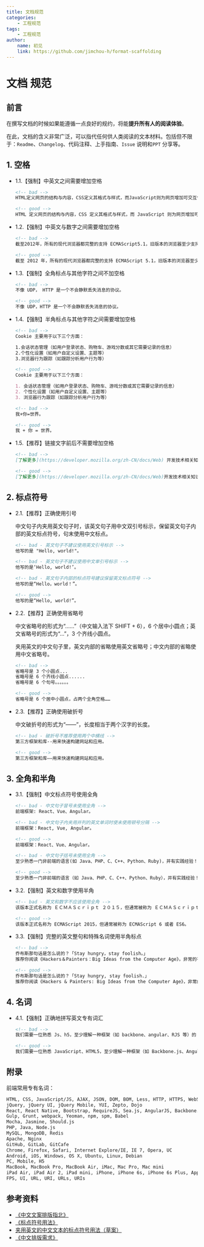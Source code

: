 ```yaml
---
title: 文档规范
categories:
    - 工程规范
tags:
    - 工程规范
author:
    name: 初见
    link: https://github.com/jimchou-h/format-scaffolding
---
```


# 文档 规范

## 前言

在撰写文档的时候如果能遵循一点良好的规约，将能**提升所有人的阅读体验**。

在此，文档的含义非常广泛，可以指代任何供人类阅读的文本材料。包括但不限于：`Readme`、`Changelog`、代码注释、上手指南、`Issue` 说明和`PPT` 分享等。

## 1. 空格

- 1.1.【强制】中英文之间需要增加空格

  ```markdown
  <!-- bad -->
  HTML定义网页的结构与内容，CSS定义其格式与样式，而JavaScript则为网页增加可交互性，创作功能丰富的Web应用。

  <!-- good -->
  HTML 定义网页的结构与内容，CSS 定义其格式与样式，而 JavaScript 则为网页增加可交互性，创作功能丰富的 Web 应用。
  ```

- 1.2.【强制】中英文与数字之间需要增加空格

  ```markdown
  <!-- bad -->
  截至2012年，所有的现代浏览器都完整的支持 ECMAScript5.1，旧版本的浏览器至少支持 ECMAScript3 标准。

  <!-- good -->
  截至 2012 年，所有的现代浏览器都完整的支持 ECMAScript 5.1，旧版本的浏览器至少支持 ECMAScript 3 标准。
  ```

- 1.3.【强制】全角标点与其他字符之间不加空格

  ```markdown
  <!-- bad -->
  不像 UDP， HTTP 是一个不会静默丢失消息的协议。

  <!-- good -->
  不像 UDP，HTTP 是一个不会静默丢失消息的协议。
  ```

- 1.4.【强制】半角标点与其他字符之间需要增加空格

  ```markdown
  <!-- bad -->
  Cookie 主要用于以下三个方面：

  1.会话状态管理（如用户登录状态、购物车、游戏分数或其它需要记录的信息）
  2.个性化设置（如用户自定义设置、主题等）
  3.浏览器行为跟踪（如跟踪分析用户行为等）

  <!-- good -->
  Cookie 主要用于以下三个方面：

  1. 会话状态管理（如用户登录状态、购物车、游戏分数或其它需要记录的信息）
  2. 个性化设置（如用户自定义设置、主题等）
  3. 浏览器行为跟踪（如跟踪分析用户行为等）

  <!-- bad -->
  我+你=世界。

  <!-- good -->
  我 + 你 = 世界。
  ```

- 1.5.【推荐】链接文字前后不需要增加空格

  ```markdown
  <!-- bad -->
  [了解更多](https://developer.mozilla.org/zh-CN/docs/Web) 开发技术相关知识。

  <!-- good -->
  [了解更多](https://developer.mozilla.org/zh-CN/docs/Web)开发技术相关知识。
  ```

## 2. 标点符号

- 2.1.【推荐】正确使用引号

  中文句子内夹用英文句子时，该英文句子用中文双引号标示，保留英文句子内部的英文标点符号，句末使用中文标点。

  ```markdown
  <!-- bad - 英文句子不建议使用英文引号标示 -->
  他写的是 "Hello, world!"。

  <!-- bad - 英文句子不建议使用中文单引号标示 -->
  他写的是‘Hello, world!’。

  <!-- bad - 英文句子内部的标点符号建议保留英文标点符号 -->
  他写的是“Hello，world！”。

  <!-- good -->
  他写的是“Hello, world!”。
  ```

- 2.2.【推荐】正确使用省略号

  中文省略号的形式为“……”（中文输入法下 SHIFT + 6），6 个居中小圆点；英文省略号的形式为“...”，3 个齐线小圆点。

  夹用英文的中文句子里，英文内部的省略使用英文省略号；中文内部的省略使用中文省略号。

  ```markdown
  <!-- bad -->
  省略号是 3 个小圆点...
  省略号是 6 个齐线小圆点......
  省略号是 6 个句号。。。。。。

  <!-- good -->
  省略号是 6 个居中小圆点，占两个全角空格……
  ```

- 2.3.【推荐】正确使用破折号

  中文破折号的形式为“——”，长度相当于两个汉字的长度。

  ```markdown
  <!-- bad - 破折号不推荐使用两个中横线 -->
  第三方框架和库--用来快速构建网站和应用。

  <!-- good -->
  第三方框架和库——用来快速构建网站和应用。
  ```

## 3. 全角和半角

- 3.1.【强制】中文标点符号使用全角

  ```markdown
  <!-- bad - 中文句子冒号未使用全角 -->
  前端框架: React、Vue、Angular。

  <!-- bad - 中文句子内夹用并列的英文单词时使未使用顿号分隔 -->
  前端框架：React, Vue, Angular。

  <!-- good -->
  前端框架：React、Vue、Angular。

  <!-- bad - 中文句子括号未使用全角 -->
  至少熟悉一门非前端的语言(如 Java、PHP、C、C++、Python、Ruby)，并有实践经验！

  <!-- good -->
  至少熟悉一门非前端的语言（如 Java、PHP、C、C++、Python、Ruby），并有实践经验！
  ```

- 3.2.【强制】英文和数字使用半角

  ```markdown
  <!-- bad - 英文和数字不应该使用全角 -->
  该版本正式名称为 ＥＣＭＡＳｃｒｉｐｔ ２０１５，但通常被称为 ＥＣＭＡＳｃｒｉｐｔ ６ 或者 ＥＳ６。

  <!-- good -->
  该版本正式名称为 ECMAScript 2015，但通常被称为 ECMAScript 6 或者 ES6。
  ```

- 3.3.【强制】完整的英文整句和特殊名词使用半角标点

  ```markdown
  <!-- bad -->
  乔布斯那句话是怎么说的？「Stay hungry，stay foolish。」
  推荐你阅读《Hackers＆Painters：Big Ideas from the Computer Age》，非常的有趣。

  <!-- good -->
  乔布斯那句话是怎么说的？「Stay hungry, stay foolish.」
  推荐你阅读《Hackers & Painters: Big Ideas from the Computer Age》，非常的有趣。
  ```

## 4. 名词

- 4.1.【强制】正确地拼写英文专有词汇

  ```markdown
  <!-- bad -->
  我们需要一位熟悉 Js、h5，至少理解一种框架（如 backbone、angular、RJS 等）的 FED。

  <!-- good -->
  我们需要一位熟悉 JavaScript、HTML5，至少理解一种框架（如 Backbone.js、AngularJS、React 等）的前端开发者。
  ```

## 附录

前端常用专有名词：

```markdown
HTML, CSS, JavaScript/JS, AJAX, JSON, DOM, BOM, Less, HTTP, HTTPS, WebSocket, ECMAScript, ECMAScript 2015, ECMAScript 6, ES6, ES2015
jQuery, jQuery UI, jQuery Mobile, YUI, Zepto, Dojo
React, React Native, Bootstrap, RequireJS, Sea.js, AngularJS, Backbone.js
Gulp, Grunt, webpack, Yeoman, npm, spm, Babel
Mocha, Jasmine, Should.js
PHP, Java, Node.js
MySQL, MongoDB, Redis
Apache, Nginx
GitHub, GitLab, GitCafe
Chrome, Firefox, Safari, Internet Explore/IE, IE 7, Opera, UC
Android, iOS, Windows, OS X, Ubuntu, Linux, Debian
PC, Mobile, H5
MacBook, MacBook Pro, MacBook Air, iMac, Mac Pro, Mac mini
iPad Air, iPad Air 2, iPad mini, iPhone, iPhone 6s, iPhone 6s Plus, Apple Watch
FPS, UI, URL, URI, URLs, URIs
```

## 参考资料

- [《中文文案排版指北》](https://github.com/sparanoid/chinese-copywriting-guidelines)
- [《标点符号用法》](http://www.moe.gov.cn/ewebeditor/uploadfile/2015/01/13/20150113091548267.pdf)
- [夹用英文的中文文本的标点符号用法（草案）](http://www.moe.gov.cn/ewebeditor/uploadfile/2015/01/13/20150113092346124.pdf)
- [《中文排版需求》](https://www.w3.org/TR/clreq/)